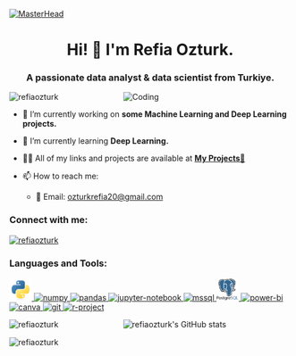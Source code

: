 [![MasterHead](https://i.pinimg.com/originals/9e/0a/c8/9e0ac82bc17ff00708da6bd09593177e.gif)](https://rishavchanda.io)
<h1 align="center">Hi! 👋 I'm Refia Ozturk.</h1>
<h3 align="center">A passionate data analyst & data scientist from Turkiye.</h3>
<img align="right" alt="Coding" width="300" src="https://stemettes.org/zine/wp-content/uploads/sites/3/2021/12/ai-gif.gif">

<p align="left"> <img src="https://komarev.com/ghpvc/?username=refiaozturk&label=Profile%20views&color=0e75b6&style=flat" alt="refiaozturk" /> </p>

- 🔭 I’m currently working on **some Machine Learning and Deep Learning projects.**

- 🌱 I’m currently learning **Deep Learning.**

- 👨‍💻 All of my links and projects are available at **[My Projects👀](https://linktr.ee/refiaozturk)**

- 📫 How to reach me:
  * 📧 Email: [ozturkrefia20@gmail.com](mailto:ozturkrefia20@gmail.com)

<h3 align="left">Connect with me:</h3>
<p align="left">
<a href="https://linkedin.com/in/refiaozturk" target="blank"><img align="center" src="https://raw.githubusercontent.com/rahuldkjain/github-profile-readme-generator/master/src/images/icons/Social/linked-in-alt.svg" alt="refiaozturk" height="30" width="40" /></a>
</p>

<h3 align="left">Languages and Tools:</h3>
<p align="left"> <a href="https://www.python.org" target="_blank" rel="noreferrer"> <img src="https://raw.githubusercontent.com/devicons/devicon/master/icons/python/python-original.svg" alt="python" width="40" height="40"/> <a href="https://numpy.org/" target="_blank" rel="noreferrer"> <img src="https://numpy.org/images/logo.svg" alt="numpy" width="40" height="40"/> <a href="https://pandas.pydata.org/" target="_blank" rel="noreferrer"> <img src="https://encrypted-tbn0.gstatic.com/images?q=tbn:ANd9GcQmbk2Guoy3pIIK3-EqKfAMaUFnCY5zEOq20A&s" alt="pandas" width="65" height="35"/> <a href="https://jupyter.org/" target="_blank" rel="noreferrer"> <img src="https://jupyter.org/assets/logos/rectanglelogo-greytext-orangebody-greymoons.svg" alt="jupyter-notebook" width="65" height="35"/> <a href="https://www.microsoft.com/en-us/sql-server" target="_blank" rel="noreferrer"> <img src="https://www.svgrepo.com/show/303229/microsoft-sql-server-logo.svg" alt="mssql" width="55" height="40"/> </a> <a href="https://www.postgresql.org" target="_blank" rel="noreferrer"> <img src="https://raw.githubusercontent.com/devicons/devicon/master/icons/postgresql/postgresql-original-wordmark.svg" alt="postgresql" width="40" height="40"/> </a> <a href="https://www.microsoft.com/en-us/power-platform/products/power-bi" target="_blank" rel="noreferrer"> <img src="https://seekvectorlogo.com/wp-content/uploads/2022/02/power-bi-vector-logo-2022.png" alt="power-bi" width="55" height="40"/> <a href="https://www.canva.com" target="_blank" rel="noreferrer"> <img src="https://freelogopng.com/images/all_img/1656733637logo-canva-png.png" alt="canva" width="40" height="40"/> </a> <a href="https://git-scm.com/" target="_blank" rel="noreferrer"> <img src="https://www.vectorlogo.zone/logos/git-scm/git-scm-icon.svg" alt="git" width="40" height="40"/> </a> </a> <a href="https://www.r-project.org/" target="_blank" rel="noreferrer"> <img src="https://www.r-project.org/Rlogo.png" alt="r-project" width="40" height="40"/> </a> </p> 

<p><img align="left" src="https://github-readme-stats.vercel.app/api/top-langs?username=refiaozturk&show_icons=true&locale=en&layout=compact" alt="refiaozturk" /></p>

<p align="center">
  <img src="https://github-readme-stats.vercel.app/api?username=refiaozturk&show_icons=true&theme=dark" alt="refiaozturk's GitHub stats" />
</p>

<p><img align="center" src="https://github-readme-streak-stats.herokuapp.com/?user=refiaozturk&" alt="refiaozturk" /></p>
